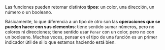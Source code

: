 Las funciones pueden retornar distintos **tipos**: un color, una dirección, un número o un booleano.

Básicamente, lo que diferencia a un tipo de otro son las **operaciones que se pueden hacer con sus elementos**: tiene sentido sumar números, pero no colores ni direcciones; tiene sentido usar `Poner` con un color, pero no con un booleano. Muchas veces, pensar en el tipo de una función es un primer indicador útil de si lo que estamos haciendo está bien.